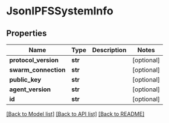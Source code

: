# JsonIPFSSystemInfo


## Properties
Name | Type | Description | Notes
------------ | ------------- | ------------- | -------------
**protocol_version** | **str** |  | [optional] 
**swarm_connection** | **str** |  | [optional] 
**public_key** | **str** |  | [optional] 
**agent_version** | **str** |  | [optional] 
**id** | **str** |  | [optional] 

[[Back to Model list]](../README.md#documentation-for-models) [[Back to API list]](../README.md#documentation-for-api-endpoints) [[Back to README]](../README.md)


